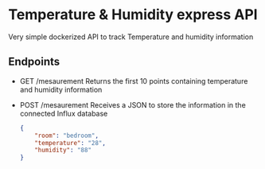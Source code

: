 # Temperature & Humidity express API
Very simple dockerized API to track Temperature and humidity information

## Endpoints

- GET /mesaurement
    Returns the first 10 points containing temperature and humidity information

- POST /mesaurement
    Receives a JSON to store the information in the connected Influx database
    ```json
    {
        "room": "bedroom",
        "temperature": "28",
        "humidity": "88"
    }
    ```